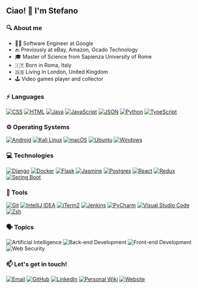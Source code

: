 ## Ciao! 👋 I'm Stefano

### 🔍 About me

- 👨‍💻 Software Engineer at Google
- 🔙 Previously at eBay, Amazon, Ocado Technology
- 🎓 Master of Science from Sapienza University of Rome
- 🇮🇹 Born in Roma, Italy
- 🇬🇧 Living in London, United Kingdom
- 🕹️ Video games player and collector

### ⚡ Languages

[![CSS](https://img.shields.io/badge/CSS-1572B6?logo=css3&logoColor=fff)](#)
[![HTML](https://img.shields.io/badge/HTML-%23E34F26.svg?logo=html5&logoColor=white)](#)
[![Java](https://img.shields.io/badge/Java-%23ED8B00.svg?logo=openjdk&logoColor=white)](#)
[![JavaScript](https://img.shields.io/badge/JavaScript-F7DF1E?logo=javascript&logoColor=000)](#)
[![JSON](https://img.shields.io/badge/JSON-000?logo=json&logoColor=fff)](#)
[![Python](https://img.shields.io/badge/Python-3776AB?logo=python&logoColor=fff)](#)
[![TypeScript](https://img.shields.io/badge/TypeScript-3178C6?logo=typescript&logoColor=fff)](#)


### ⚙️ Operating Systems
[![Android](https://img.shields.io/badge/Android-3DDC84?logo=android&logoColor=white)](#)
[![Kali Linux](https://img.shields.io/badge/Kali%20Linux-557C94?logo=kalilinux&logoColor=fff)](#)
[![macOS](https://img.shields.io/badge/macOS-000000?logo=apple&logoColor=F0F0F0)](#)
[![Ubuntu](https://img.shields.io/badge/Ubuntu-E95420?logo=ubuntu&logoColor=white)](#)
[![Windows](https://custom-icon-badges.demolab.com/badge/Windows-0078D6?logo=windows11&logoColor=white)](#)


### 💻 Technologies

[![Django](https://img.shields.io/badge/Django-%23092E20.svg?logo=django&logoColor=white)](#)
[![Docker](https://img.shields.io/badge/Docker-2496ED?logo=docker&logoColor=fff)](#)
[![Flask](https://img.shields.io/badge/Flask-000?logo=flask&logoColor=fff)](#)
[![Jasmine](https://img.shields.io/badge/Jasmine-8A4182?logo=jasmine&logoColor=fff)](#)
[![Postgres](https://img.shields.io/badge/Postgres-%23316192.svg?logo=postgresql&logoColor=white)](#)
[![React](https://img.shields.io/badge/React-%2320232a.svg?logo=react&logoColor=%2361DAFB)](#)
[![Redux](https://img.shields.io/badge/Redux-764ABC?logo=redux&logoColor=fff)](#)
[![Spring Boot](https://img.shields.io/badge/Spring%20Boot-6DB33F?logo=springboot&logoColor=fff)](#)


### 🧰 Tools

[![Git](https://img.shields.io/badge/Git-F05032?logo=git&logoColor=fff)](#)
[![IntelliJ IDEA](https://img.shields.io/badge/IntelliJIDEA-000000.svg?logo=intellij-idea&logoColor=white)](#)
[![iTerm2](https://img.shields.io/badge/iTerm2-000000?logo=iterm2&logoColor=fff)](#)
[![Jenkins](https://img.shields.io/badge/Jenkins-D24939?logo=jenkins&logoColor=white)](#)
[![PyCharm](https://img.shields.io/badge/PyCharm-000?logo=pycharm&logoColor=fff)](#)
[![Visual Studio Code](https://custom-icon-badges.demolab.com/badge/Visual%20Studio%20Code-0078d7.svg?logo=vsc&logoColor=white)](#)
[![Zsh](https://img.shields.io/badge/Zsh-F15A24?logo=zsh&logoColor=fff)](#)

### 🗣️ Topics

![Artificial Intelligence](https://img.shields.io/badge/-Artificial%20Intelligence-000)
![Back-end Development](https://img.shields.io/badge/-Back%20end%20Development-000)
![Front-end Development](https://img.shields.io/badge/-Front%20end%20Development-000)
![Web Security](https://img.shields.io/badge/-Web%20Security-000)

### 📫 Let's get in touch!

[![Email](https://img.shields.io/badge/Gmail-D14836?logo=gmail&logoColor=white)](mailto:stefano.cianciulli@gmail.com)
[![GitHub](https://img.shields.io/badge/GitHub-%23121011.svg?logo=github&logoColor=white)](https://github.com/CianciuStyles)
[![LinkedIn](https://custom-icon-badges.demolab.com/badge/LinkedIn-0A66C2?logo=linkedin-white&logoColor=fffn)](https://www.linkedin.com/in/stefanocianciulli)
[![Personal Wiki](https://img.shields.io/badge/-Personal%20Wiki-000?logo=Wikipedia)](https://cianciustyles.gitbook.io/everything-i-know)
[![Website](https://img.shields.io/badge/Website-FF7139?logo=Firefox&logoColor=white)](https://cianciustyles.github.io)
